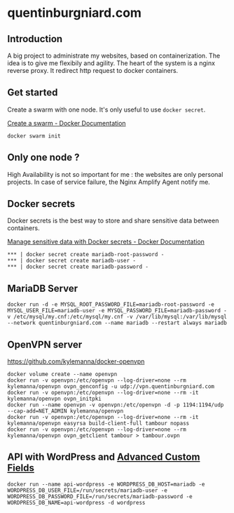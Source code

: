 # quentinburgniard.com

## Introduction
A big project to administrate my websites, based on containerization. The idea is to give me flexibily and agility. The heart of the system is a nginx reverse proxy. It redirect http request to docker containers.

## Get started
Create a swarm with one node. It's only useful to use `docker secret`.

[Create a swarm - Docker Documentation](https://docs.docker.com/engine/swarm/swarm-tutorial/create-swarm/)

```
docker swarm init
```

## Only one node ?
High Availability is not so important for me : the websites are only personal projects. In case of service failure, the Nginx Amplify Agent notify me.

## Docker secrets
Docker secrets is the best way to store and share sensitive data between containers.

[Manage sensitive data with Docker secrets  - Docker Documentation](https://docs.docker.com/engine/swarm/secrets/)

```
*** | docker secret create mariadb-root-password -
*** | docker secret create mariadb-user -
*** | docker secret create mariadb-password -
```

## MariaDB Server

```
docker run -d -e MYSQL_ROOT_PASSWORD_FILE=mariadb-root-password -e MYSQL_USER_FILE=mariadb-user -e MYSQL_PASSWORD_FILE=mariadb-password -v /etc/mysql/my.cnf:/etc/mysql/my.cnf -v /var/lib/mysql:/var/lib/mysql --network quentinburgniard.com --name mariadb --restart always mariadb
```

## OpenVPN server
https://github.com/kylemanna/docker-openvpn

```
docker volume create --name openvpn
docker run -v openvpn:/etc/openvpn --log-driver=none --rm kylemanna/openvpn ovpn_genconfig -u udp://vpn.quentinburgniard.com
docker run -v openvpn:/etc/openvpn --log-driver=none --rm -it kylemanna/openvpn ovpn_initpki
docker run --name openvpn -v openvpn:/etc/openvpn -d -p 1194:1194/udp --cap-add=NET_ADMIN kylemanna/openvpn
docker run -v openvpn:/etc/openvpn --log-driver=none --rm -it kylemanna/openvpn easyrsa build-client-full tambour nopass
docker run -v openvpn:/etc/openvpn --log-driver=none --rm kylemanna/openvpn ovpn_getclient tambour > tambour.ovpn
```

## API with WordPress and [Advanced Custom Fields](https://www.advancedcustomfields.com/)
```
docker run --name api-wordpress -e WORDPRESS_DB_HOST=mariadb -e WORDPRESS_DB_USER_FILE=/run/secrets/mariadb-user -e WORDPRESS_DB_PASSWORD_FILE=/run/secrets/mariadb-password -e WORDPRESS_DB_NAME=api-wordpress -d wordpress
```